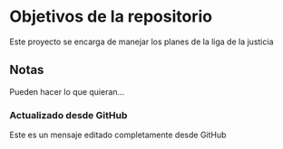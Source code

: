 # Objetivos de la repositorio

Este proyecto se encarga de manejar los planes de la liga de la justicia

## Notas

Pueden hacer lo que quieran...

### Actualizado desde GitHub

Este es un mensaje editado completamente desde GitHub
